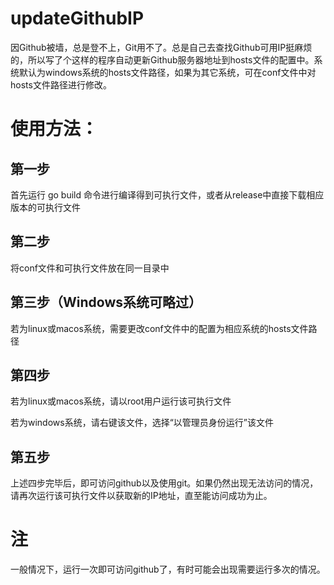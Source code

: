# updateGithubIP
因Github被墙，总是登不上，Git用不了。总是自己去查找Github可用IP挺麻烦的，所以写了个这样的程序自动更新Github服务器地址到hosts文件的配置中。系统默认为windows系统的hosts文件路径，如果为其它系统，可在conf文件中对hosts文件路径进行修改。

# 使用方法：
## 第一步
首先运行 go build 命令进行编译得到可执行文件，或者从release中直接下载相应版本的可执行文件
## 第二步
将conf文件和可执行文件放在同一目录中
## 第三步（Windows系统可略过）
若为linux或macos系统，需要更改conf文件中的配置为相应系统的hosts文件路径
## 第四步
若为linux或macos系统，请以root用户运行该可执行文件

若为windows系统，请右键该文件，选择“以管理员身份运行”该文件
## 第五步
上述四步完毕后，即可访问github以及使用git。如果仍然出现无法访问的情况，请再次运行该可执行文件以获取新的IP地址，直至能访问成功为止。

# 注
一般情况下，运行一次即可访问github了，有时可能会出现需要运行多次的情况。
